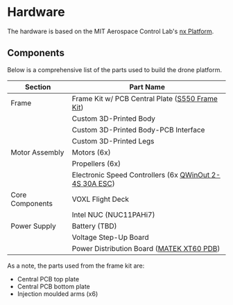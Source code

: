 # Hardware

The hardware is based on the MIT Aerospace Control Lab's [nx Platform](https://gitlab.com/mit-acl/fsw/vehicle-builds/nx).

## Components
Below is a comprehensive list of the parts used to build the drone platform.

| Section | Part Name |
|---------|-----------|
| Frame | Frame Kit w/ PCB Central Plate ([S550 Frame Kit](https://www.littohot.com/products/s550-hexacopter-frame-kit-with-pcb-central-plate-s550pcb)) |
| | Custom 3D-Printed Body |
| | Custom 3D-Printed Body-PCB Interface |
| | Custom 3D-Printed Legs | 
| Motor Assembly | Motors (6x) |
| | Propellers (6x) |
| | Electronic Speed Controllers (6x [QWinOut 2-4S 30A ESC](https://www.amazon.com/QWinOut-Brushless-Controller-Multicopter-Quadcopter/dp/B07SFLJJQ5?th=1)) |
| Core Components | VOXL Flight Deck |
| | Intel NUC (NUC11PAHi7) |
| Power Supply | Battery (TBD) |
| | Voltage Step-Up Board |
| | Power Distribution Board ([MATEK XT60 PDB](https://www.amazon.com/MATEK-Distribution-PDB-XT60-Quadcopter-QAV210/dp/B07QPW14KK)) |

As a note, the parts used from the frame kit are:
* Central PCB top plate
* Central PCB bottom plate
* Injection moulded arms (x6)